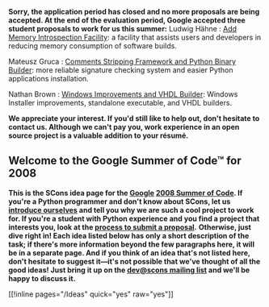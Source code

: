 
****Sorry, **the application period has closed** and no more proposals are being accepted.  At the end of the evaluation period, Google accepted three student proposals to work for us this summer:**** 
Ludwig Hähne
: 
[Add Memory Introspection Facility](GSoC2008/LudwigHaehne): a facility that assists users and developers in reducing memory consumption of software builds. 


Mateusz Gruca
: 
[Comments Stripping Framework and Python Binary Builder](GSoC2008/MatiGruca): more reliable signature checking system and easier Python applications installation. 


Nathan Brown
: 
[Windows Improvements and VHDL Builder](GSoC2008/NathanBrown): Windows Installer improvements, standalone executable, and VHDL builders. 



****We appreciate your interest.  If you'd still like to help out, don't hesitate to contact us.  Although we can't pay you, work experience in an open source project is a valuable addition to your résumé.**** 


## Welcome to the Google Summer of Code™ for 2008

****This is the SCons idea page for the [Google](http://google.org) [2008 Summer of Code](http://code.google.com/soc/2008). If you're a Python programmer and don't know about SCons, let us [introduce ourselves](GSoC2008/Introduction) and tell you why we are such a cool project to work for. If you're a student with Python experience and you find a project that interests you, look at the [process to submit a proposal](GSoC2008/Proposal).**** 
****Otherwise, just dive right in! Each idea listed below has only a short description of the task; if there's more information beyond the few paragraphs here, it will be in a separate page. And if you think of an idea that's not listed here, don't hesitate to suggest it—it's not possible that we've thought of all the good ideas!  Just bring it up on the [dev@scons mailing list](http://scons.tigris.org/servlets/ProjectMailingListList) and we'll be happy to discuss it.**** 

[[!inline pages="/Ideas" quick="yes" raw="yes"]] 
